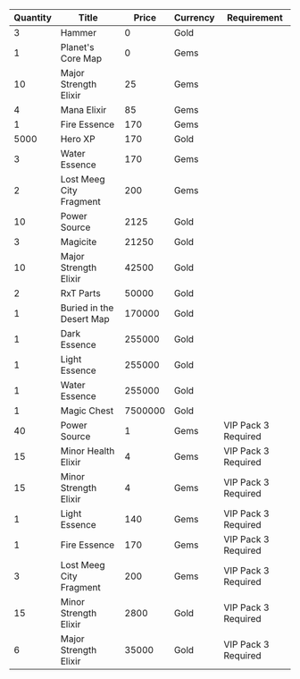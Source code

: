 | Quantity | Title | Price | Currency |  Requirement |
| -------- | ----- | ----- | -------- |  ----------- |
| 3 | Hammer | 0 | Gold |  |
| 1 | Planet's Core Map | 0 | Gems |  |
| 10 | Major Strength Elixir | 25 | Gems |  |
| 4 | Mana Elixir | 85 | Gems |  |
| 1 | Fire Essence | 170 | Gems |  |
| 5000 | Hero XP | 170 | Gold |  |
| 3 | Water Essence | 170 | Gems |  |
| 2 | Lost Meeg City Fragment | 200 | Gems |  |
| 10 | Power Source | 2125 | Gold |  |
| 3 | Magicite | 21250 | Gold |  |
| 10 | Major Strength Elixir | 42500 | Gold |  |
| 2 | RxT Parts | 50000 | Gold |  |
| 1 | Buried in the Desert Map | 170000 | Gold |  |
| 1 | Dark Essence | 255000 | Gold |  |
| 1 | Light Essence | 255000 | Gold |  |
| 1 | Water Essence | 255000 | Gold |  |
| 1 | Magic Chest | 7500000 | Gold |  |
| 40 | Power Source | 1 | Gems | VIP Pack 3 Required |
| 15 | Minor Health Elixir | 4 | Gems | VIP Pack 3 Required |
| 15 | Minor Strength Elixir | 4 | Gems | VIP Pack 3 Required |
| 1 | Light Essence | 140 | Gems | VIP Pack 3 Required |
| 1 | Fire Essence | 170 | Gems | VIP Pack 3 Required |
| 3 | Lost Meeg City Fragment | 200 | Gems | VIP Pack 3 Required |
| 15 | Minor Strength Elixir | 2800 | Gold | VIP Pack 3 Required |
| 6 | Major Strength Elixir | 35000 | Gold | VIP Pack 3 Required |
